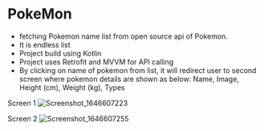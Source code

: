 # PokeMon

- fetching Pokemon name list from open source api of Pokemon.
- It is endless list
- Project build using Kotlin
- Project uses Retrofit and MVVM for API calling
- By clicking on name of pokemon from list, it will redirect user to second screen where pokemon details are shown as below:
    Name, Image, Height (cm), Weight (kg), Types
    
 Screen 1
 ![Screenshot_1646607223](https://user-images.githubusercontent.com/40670499/156945946-53465347-8618-4917-9511-2e33812d6558.png)


Screen 2
![Screenshot_1646607255](https://user-images.githubusercontent.com/40670499/156945954-05d0b7f0-a556-4bb1-a430-54eaf4e8e30f.png)

